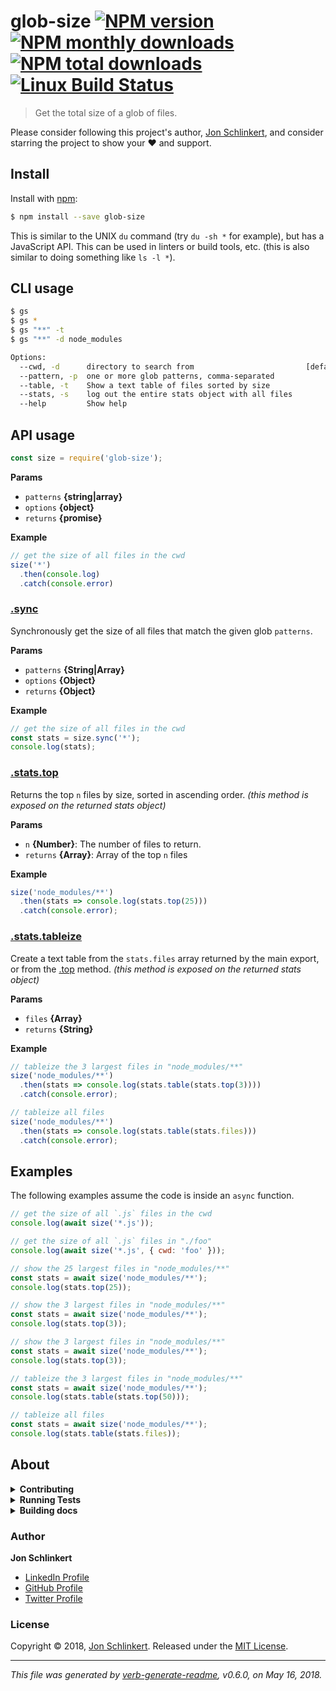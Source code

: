 # glob-size [![NPM version](https://img.shields.io/npm/v/glob-size.svg?style=flat)](https://www.npmjs.com/package/glob-size) [![NPM monthly downloads](https://img.shields.io/npm/dm/glob-size.svg?style=flat)](https://npmjs.org/package/glob-size) [![NPM total downloads](https://img.shields.io/npm/dt/glob-size.svg?style=flat)](https://npmjs.org/package/glob-size) [![Linux Build Status](https://img.shields.io/travis/jonschlinkert/glob-size.svg?style=flat&label=Travis)](https://travis-ci.org/jonschlinkert/glob-size)

> Get the total size of a glob of files.

Please consider following this project's author, [Jon Schlinkert](https://github.com/jonschlinkert), and consider starring the project to show your :heart: and support.

## Install

Install with [npm](https://www.npmjs.com/):

```sh
$ npm install --save glob-size
```

This is similar to the UNIX `du` command (try `du -sh *` for example), but has a JavaScript API. This can be used in linters or build tools, etc. (this is also similar to doing something like `ls -l *`).

## CLI usage

```sh
$ gs
$ gs *
$ gs "**" -t
$ gs "**" -d node_modules

Options:
  --cwd, -d      directory to search from                         [default: "."]
  --pattern, -p  one or more glob patterns, comma-separated
  --table, -t    Show a text table of files sorted by size
  --stats, -s    log out the entire stats object with all files
  --help         Show help                                             [boolean]
```

## API usage

```js
const size = require('glob-size');
```

**Params**

* `patterns` **{string|array}**
* `options` **{object}**
* `returns` **{promise}**

**Example**

```js
// get the size of all files in the cwd
size('*')
  .then(console.log)
  .catch(console.error)
```

### [.sync](index.js#L93)

Synchronously get the size of all files that match the given glob `patterns`.

**Params**

* `patterns` **{String|Array}**
* `options` **{Object}**
* `returns` **{Object}**

**Example**

```js
// get the size of all files in the cwd
const stats = size.sync('*');
console.log(stats);
```

### [.stats.top](index.js#L114)

Returns the top `n` files by size, sorted in ascending order. _(this method is exposed on the returned stats object)_

**Params**

* `n` **{Number}**: The number of files to return.
* `returns` **{Array}**: Array of the top `n` files

**Example**

```js
size('node_modules/**')
  .then(stats => console.log(stats.top(25)))
  .catch(console.error);
```

### [.stats.tableize](index.js#L151)

Create a text table from the `stats.files` array returned by the main export, or from the [.top](#top) method. _(this method is exposed on the returned stats object)_

**Params**

* `files` **{Array}**
* `returns` **{String}**

**Example**

```js
// tableize the 3 largest files in "node_modules/**"
size('node_modules/**')
  .then(stats => console.log(stats.table(stats.top(3))))
  .catch(console.error);

// tableize all files
size('node_modules/**')
  .then(stats => console.log(stats.table(stats.files)))
  .catch(console.error);
```

## Examples

The following examples assume the code is inside an `async` function.

```js
// get the size of all `.js` files in the cwd
console.log(await size('*.js'));

// get the size of all `.js` files in "./foo"
console.log(await size('*.js', { cwd: 'foo' }));

// show the 25 largest files in "node_modules/**"
const stats = await size('node_modules/**');
console.log(stats.top(25));

// show the 3 largest files in "node_modules/**"
const stats = await size('node_modules/**');
console.log(stats.top(3));

// show the 3 largest files in "node_modules/**"
const stats = await size('node_modules/**');
console.log(stats.top(3));

// tableize the 3 largest files in "node_modules/**"
const stats = await size('node_modules/**');
console.log(stats.table(stats.top(50)));

// tableize all files
const stats = await size('node_modules/**');
console.log(stats.table(stats.files));
```

## About

<details>
<summary><strong>Contributing</strong></summary>

Pull requests and stars are always welcome. For bugs and feature requests, [please create an issue](../../issues/new).

Please read the [contributing guide](.github/contributing.md) for advice on opening issues, pull requests, and coding standards.

</details>

<details>
<summary><strong>Running Tests</strong></summary>

Running and reviewing unit tests is a great way to get familiarized with a library and its API. You can install dependencies and run tests with the following command:

```sh
$ npm install && npm test
```

</details>

<details>
<summary><strong>Building docs</strong></summary>

_(This project's readme.md is generated by [verb](https://github.com/verbose/verb-generate-readme), please don't edit the readme directly. Any changes to the readme must be made in the [.verb.md](.verb.md) readme template.)_

To generate the readme, run the following command:

```sh
$ npm install -g verbose/verb#dev verb-generate-readme && verb
```

</details>

### Author

**Jon Schlinkert**

* [LinkedIn Profile](https://linkedin.com/in/jonschlinkert)
* [GitHub Profile](https://github.com/jonschlinkert)
* [Twitter Profile](https://twitter.com/jonschlinkert)

### License

Copyright © 2018, [Jon Schlinkert](https://github.com/jonschlinkert).
Released under the [MIT License](LICENSE).

***

_This file was generated by [verb-generate-readme](https://github.com/verbose/verb-generate-readme), v0.6.0, on May 16, 2018._